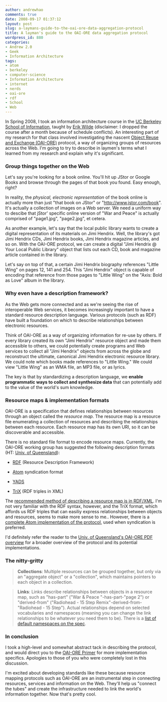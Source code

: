 ```yaml
---
author: andrewhao
comments: true
date: 2008-09-17 01:37:12
layout: post
slug: a-laymans-guide-to-the-oai-ore-data-aggregation-protocol
title: A layman's guide to the OAI-ORE data aggregation protocol
wordpress_id: 880
categories:
- Andrew 2.0
- Geek
- Information Architecture
tags:
- atom
- berkeley
- computer-science
- Information Architecture
- internet
- nerds
- oai-ore
- rdf
- School
- Web
---
```


In Spring 2008, I took an information architecture course in the [UC Berkeley School of Information](http://ischool.berkeley.edu), taught by [Erik Wilde](http://dret.typepad.com) (disclaimer: I dropped the course after a month because of schedule conflicts). An interesting part of my research for that class involved investigating the nascent [Object Reuse and Exchange (OAI-ORE)](http://www.openarchives.org/ore/) protocol, a way of organizing groups of resources across the Web. I'm going to try to describe in laymen's terms what I learned from my research and explain why it's significant.


### Group things together on the Web


Let's say you're looking for a book online. You'll hit up JStor or Google Books and browse through the pages of that book you found. Easy enough, right?

In reality, the _physical, electronic representation_ of the book online is actually more than just "that book on JStor" or "http://www.jstor.com/book". It's actually a collection of images on a Web server. We need a uniform way to descibe that jStor' specific online version of "War and Peace" is actually comprised of "page1.jpg", "page2.jpg", et cetera.

As another example, let's say that the local public library wants to create a digital representation of its materials on Jimi Hendrix. Well, the library's got Jimi Hendrix CDs, Jimi Hendrix books, Jimi Hendrix magazine articles, and so on. With the OAI-ORE protocol, we can create a digital "Jimi Hendrix @ Your Local Public Library" object that lists out each CD, book and magazine article contained in the library.

Let's say on top of that, a certain Jimi Hendrix biography references "Little Wing" on pages 12, 141 and 254. This "Jimi Hendrix" object is capable of encoding that reference from those pages to "Little Wing" on the "Axis: Bold as Love" album in the library.


### Why even have a description framework?


As the Web gets more connected and as we're seeing the rise of interoperable Web services, it becomes increasingly important to have a standard resource description language. Various protocols (such as RDF) have built a foundation on which to describe relationships between electronic resources.

Think of OAI-ORE as a way of organizing information for re-use by others. If every library created its own "Jimi Hendrix" resource object and made them accessible to others, we could potentially create programs and Web services to collect all "Jimi Hendrix" objects from across the globe and reconstruct the ultimate, canonical Jimi Hendrix electronic resource library. We could note which books made references to "Little Wing." We could view "Little Wing" as an WMA file, an MP3 file, or as lyrics.

The key is that by standardizing a description language, we **enable programmatic ways to collect and synthesize data** that can potentially add to the value of the world's sum knowledge.


### Resource maps & implementation formats


OAI-ORE is a specification that defines relationships between resources through an object called the _resource map_. The resource map is a resource file enumerating a collection of resources and describing the relationships between each resource. Each resource map has its own URI, so it can be discoverable and accessible.

There is no standard file format to encode resource maps. Currently, the OAI-ORE working group has suggested the following description formats (HT: [Univ. of Queensland](http://www.natlib.govt.nz/downloads/IT19-Hunter-OAI-ORE-Oct30.ppt)):



	
  * [RDF](http://www.w3.org/TR/REC-rdf-syntax/) (Resource Description Framework)

	
  * [Atom](http://en.wikipedia.org/wiki/Atom_(standard)) syndication format

	
  * [YADS](http://nurture.nature.com/yads)

	
  * [TriX](http://www.w3.org/2004/03/trix/) (RDF triples in XML)


The [recommended method of describing a resource map is in RDF/XML](http://www.openarchives.org/ore/0.9/rdfxml). I'm not very familiar with the RDF syntax, however, and the TriX format, which affords us RDF triples that can easiliy express relationships between objects and resources, seems to make more sense to me.. However, there is a [complete Atom implementation of the protocol](http://www.openarchives.org/ore/0.1/atom), used when syndication is preferred.

I'd definitely refer the reader to the [Univ. of Queensland's OAI-ORE PDF overview](http://www.natlib.govt.nz/downloads/IT19-Hunter-OAI-ORE-Oct30.ppt) for a broader overview of the protocol and its potential implementations.


### The nitty-gritty




> **Collections**: Multiple resources can be grouped together, but only via an "aggregate object" or a "collection", which maintains pointers to each object in a collection.




> **Links**: Links describe relationships between objects in a resource map, such as "has-part" ("War & Peace "-has-part-"page 2") or "derived-from" ("Radiohead - 15 Step Remix"-derived-from-"Radiohead - 15 Step"). Actual relationships depend on selected vocabularies and namespaces (meaning you can change the link relationships to be whatever you need them to be). There is a [list of default namespaces on the spec](http://www.openarchives.org/ore/0.9/primer.html#Namespaces).




### In conclusion


I took a high-level and somewhat abstract tack in describing the protocol, and would direct you to the [OAI-ORE Primer](http://www.openarchives.org/ore/0.9/primer.html) for more implementation specifics. Apologies to those of you who were completely lost in this discussion.

I'm excited about developing standards like these because resource mapping protocols such as OAI-ORE are an instrumental step in connecting resources, services and information on the Web. They'll help us "connect the tubes" and create the infrastructure needed to link the world's information together. Now that's pretty cool.
